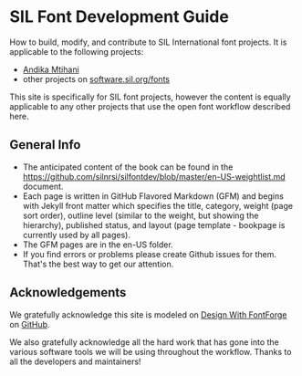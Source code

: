 # SIL Font Development Guide
How to build, modify, and contribute to SIL International font projects. It is applicable to the following projects:

- [Andika Mtihani](https://github.com/silnrsi/font-andika-mtihani)
- other projects on [software.sil.org/fonts](https://software.sil.org/fonts)

This site is specifically for SIL font projects, however the content is equally applicable to any other projects that use the open font workflow described here. 

## General Info
- The anticipated content of the book can be found in the https://github.com/silnrsi/silfontdev/blob/master/en-US-weightlist.md document.
- Each page is written in GitHub Flavored Markdown (GFM) and begins with Jekyll front matter which specifies the title, category, weight (page sort order), outline level (similar to the weight, but showing the hierarchy), published status, and layout (page template - bookpage is currently used by all pages).
- The GFM pages are in the en-US folder.
- If you find errors or problems please create Github issues for them. That's the best way to get our attention.


## Acknowledgements
We gratefully acknowledge this site is modeled on [Design With FontForge] on [GitHub].

We also gratefully acknowledge all the hard work that has gone into the various software tools we will be using throughout the workflow. Thanks to all the developers and maintainers!

[Design With FontForge]: http://designwithfontforge.com
[GitHub]: https://github.com/fontforge/designwithfontforge.com
